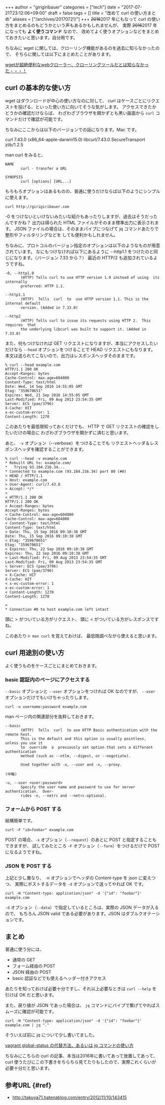 +++
author = "girigiribauer"
categories = ["tech"]
date = "2017-07-21T23:12:06+09:00"
draft = false
tags = []
title = "改めて curl の使い方まとめ"
aliases = ["/archives/20170721/"]
+++
~~2016~~2017 年にもなって curl の使い方をまとめるのもどうかという声もあるかもしれませんが、
実際 ~~2016~~2017 年になっても **よく使うコマンド** なので、
改めてよく使うオプションなどをまとめておきたいと思います。自分用です。

ちなみに wget に関しては、クローリング機能があるのを過去に知らなかったので、
そちらに関しては以下にまとめたことがあります。

[wgetが超絶便利なwebクローラー、クローリングツールだとは知らなかった・・・！](/archives/925/)



## curl の基本的な使い方

wget はダウンロードが中心の使い方なのに対して、
curl はケースごとにリクエストを投げる、といった使い方に向いてそうな気がします。
アクセスできたかどうかの確認だけならば、
わざわざブラウザを開かずとも黒い画面から `curl` コマンドだけで確認が可能です。

ちなみにここからは以下のバージョンでの話になります。Mac です。

curl 7.43.0 (x86_64-apple-darwin15.0) libcurl/7.43.0 SecureTransport zlib/1.2.5

man curl をみると、

	NAME
	       curl - transfer a URL

	SYNOPSIS
	       curl [options] [URL...]

もろもろオプションはあるものの、普通に使うだけならば以下のようにシンプルに使えます。

	curl http://girigiribauer.com

-0 をつけないといけないみたいな紹介もあったりしますが、過去はそうだったんですかね？
出力は得られた HTML ファイルがそのまま標準出力に表示されます。
JSON ファイルの場合は、そのままパイプにつなげて jq コマンドあたりで整形やフィルタリングなどを
しても便利かもしれません。

ちなみに、プロトコルのバージョン指定のオプションは以下のようなものが用意されています。
なにもつけなければ以下にあるように --http1.1 をつけたのと同じになります。（バージョン 7.33 から？）
最近の HTTP/2 も追加されているようですね。

	-0, --http1.0
	       (HTTP) Tells curl to use HTTP version 1.0 instead of using  its  internally
	       preferred: HTTP 1.1.

	--http1.1
	       (HTTP)  Tells  curl  to  use HTTP version 1.1. This is the internal default
	       version. (Added in 7.33.0)

	--http2
	       (HTTP) Tells curl to issue its requests using HTTP 2.  This  requires  that
	       the underlying libcurl was built to support it. (Added in 7.33.0)

また、何もつけなければ GET リクエストになりますが、本当にアクセスしたいだけなら
`--head` オプションをつけることで HEAD リクエストにもなります。
本文は送られてこないので、出力はレスポンスヘッダそのままです。

	% curl --head example.com
	HTTP/1.1 200 OK
	Accept-Ranges: bytes
	Cache-Control: max-age=604800
	Content-Type: text/html
	Date: Wed, 14 Sep 2016 14:55:05 GMT
	Etag: "359670651"
	Expires: Wed, 21 Sep 2016 14:55:05 GMT
	Last-Modified: Fri, 09 Aug 2013 23:54:35 GMT
	Server: ECS (pae/3796)
	X-Cache: HIT
	x-ec-custom-error: 1
	Content-Length: 1270

このあたりを最低限知っておくだけでも、
HTTP で GET リクエストの確認をしたいだけの場合に
わざわざブラウザを開かずに済むと思います。

あと、 `-v` オプション（--verbose）をつけることでも
リクエストヘッダ＆レスポンスヘッダを確認することができます。

	% curl --head -v example.com
	* Rebuilt URL to: example.com/
	*   Trying 93.184.216.34...
	* Connected to example.com (93.184.216.34) port 80 (#0)
	> HEAD / HTTP/1.1
	> Host: example.com
	> User-Agent: curl/7.43.0
	> Accept: */*
	>
	< HTTP/1.1 200 OK
	HTTP/1.1 200 OK
	< Accept-Ranges: bytes
	Accept-Ranges: bytes
	< Cache-Control: max-age=604800
	Cache-Control: max-age=604800
	< Content-Type: text/html
	Content-Type: text/html
	< Date: Thu, 15 Sep 2016 09:10:38 GMT
	Date: Thu, 15 Sep 2016 09:10:38 GMT
	< Etag: "359670651"
	Etag: "359670651"
	< Expires: Thu, 22 Sep 2016 09:10:38 GMT
	Expires: Thu, 22 Sep 2016 09:10:38 GMT
	< Last-Modified: Fri, 09 Aug 2013 23:54:35 GMT
	Last-Modified: Fri, 09 Aug 2013 23:54:35 GMT
	< Server: ECS (pae/3796)
	Server: ECS (pae/3796)
	< X-Cache: HIT
	X-Cache: HIT
	< x-ec-custom-error: 1
	x-ec-custom-error: 1
	< Content-Length: 1270
	Content-Length: 1270

	<
	* Connection #0 to host example.com left intact

頭に &gt; がついている方がリクエスト、
頭に &lt; がついている方がレスポンスですね。

このあたり＋ `man curl` を覚えておけば、
最低限調べながら使えると思います。



## curl 用途別の使い方

よく使うものをケースごとにまとめておきます。

### basic 認証内のページにアクセスする

`--basic` オプションと `--user` オプションをつければ OK なのですが、
`--user` オプションだけでもいけちゃったりします。

	curl -u username:password example.com

man ページ内の関連部分を抜粋しておきます。

	--basic
	       (HTTP)  Tells  curl  to use HTTP Basic authentication with the remote host.
	       This is the default and this option is usually pointless, unless you use it
	       to  override  a  previously set option that sets a different authentication
	       method (such as --ntlm, --digest, or --negotiate).

	       Used together with -u, --user and -x, --proxy.

	(中略)

	-u, --user <user:password>
	       Specify the user name and password to use for server authentication.  Over-
	       rides -n, --netrc and --netrc-optional.

### フォームから POST する

結構簡単です。

	curl -F "id=foobar" example.com

POST の場合、`-x` オプション（`--request`）のあとに POST と指定することもできますが、
試してみたところ `-F` オプション（`--form`）をつけるだけで POST になるようですね。

### JSON を POST する

上記と少し異なり、 `-H` オプションでヘッダの Content-type を json に変えつつ、
実際にポストするデータを `-d` オプションで送ってやれば OK です。

	curl -H "Content-type: application/json" -d '{"id": "foobar"}' example.com

`-d` オプション（`--data`）で指定しているところは、実際の JSON データが入るので、
もちろん JSON valid である必要があります。JSON はダブルクオテーションです。



## まとめ

普通に使う分には、

* 通常の GET
* フォーム経由の POST
* JSON 経由の POST
* basic 認証などでも使えるヘッダー付きアクセス

あたりを知っておけば必要十分ですし、それ以上必要なときは `curl --help` を引けば OK だと思います。

また、戻り値が JSON であった場合は、 `jq` コマンドにパイプで繋げてやればスムーズに確認が可能です。

	curl -H "Content-type: application/json" -d '{"id": "foobar"}' example.com | jq "."

そういえば前に jq について少し書いてました。

[vagrant global-status の代替方法、あるいは jq コマンドの使い方](/archives/20160819/)

ちなみにこちらの curl の記事、本当は2016年に書いてあって放置してあって、 curl 使うたびにこの下書きをちらちら見てたりもしたので、実際これくらいが必要十分だと思います。



## 参考URL {#ref}

* <http://takuya71.hatenablog.com/entry/2012/11/10/143415>

